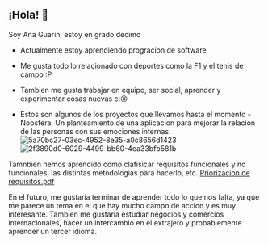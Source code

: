 ## ¡Hola! 👋
Soy Ana Guarin, estoy en grado decimo
-  Actualmente estoy aprendiendo progracion de software 
-  Me gusta todo lo relacionado con deportes como la F1 y el tenis de campo :P
- Tambien me gusta trabajar en equipo, ser social, aprender y experimentar cosas nuevas c:😜

- Estos son algunos de los proyectos que llevamos hasta el momento
-Noosfera: Un planteamiento de una aplicacion para mejorar la relacion de las personas con sus emociones internas.
![5a70bc27-03ec-4952-8e35-a0c8656d1423](https://github.com/user-attachments/assets/433c9bd1-0f3b-459f-a715-5d89ed81be9f)
![2f3890d0-6029-4499-bb60-4ea33bfb581b](https://github.com/user-attachments/assets/e08841ea-8016-497b-9dab-7e27c462485b)

Tamnbien hemos aprendido como clafisicar requisitos funcionales y no funcionales, las distintas metodologias para hacerlo, etc.
[Priorizacion de requisitos.pdf](https://github.com/user-attachments/files/22502864/Priorizacion.de.requisitos.pdf)

En el futuro, me gustaria terminar de aprender todo lo que nos falta, ya que me parece un tema en el que hay mucho campo de accion y es muy interesante.
Tambien me gustaria estudiar negocios y comercios internacionales, hacer un intercambio en el extrajero y probablemente aprender un tercer idioma.

